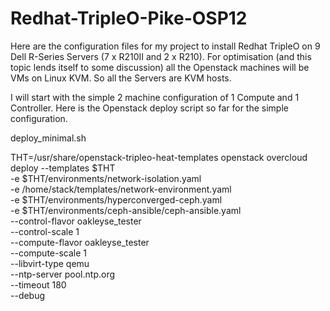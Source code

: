 # Redhat-TripleO-Pike-OSP12

Here are the configuration files for my project to install Redhat TripleO on 9 Dell R-Series Servers (7 x R210II and 2 x R210). For optimisation (and this topic lends itself to some discussion) all the Openstack machines will be VMs on Linux KVM. So all the Servers are KVM hosts.

I will start with the simple 2 machine configuration of 1 Compute and 1 Controller. Here is the Openstack deploy script so far for the simple configuration.

deploy_minimal.sh

THT=/usr/share/openstack-tripleo-heat-templates
openstack overcloud deploy --templates $THT \
-e $THT/environments/network-isolation.yaml \
-e /home/stack/templates/network-environment.yaml \
-e $THT/environments/hyperconverged-ceph.yaml \
-e $THT/environments/ceph-ansible/ceph-ansible.yaml \
--control-flavor oakleyse_tester \
--control-scale 1 \
--compute-flavor oakleyse_tester \
--compute-scale 1 \
--libvirt-type qemu \
--ntp-server pool.ntp.org \
--timeout 180 \
--debug
